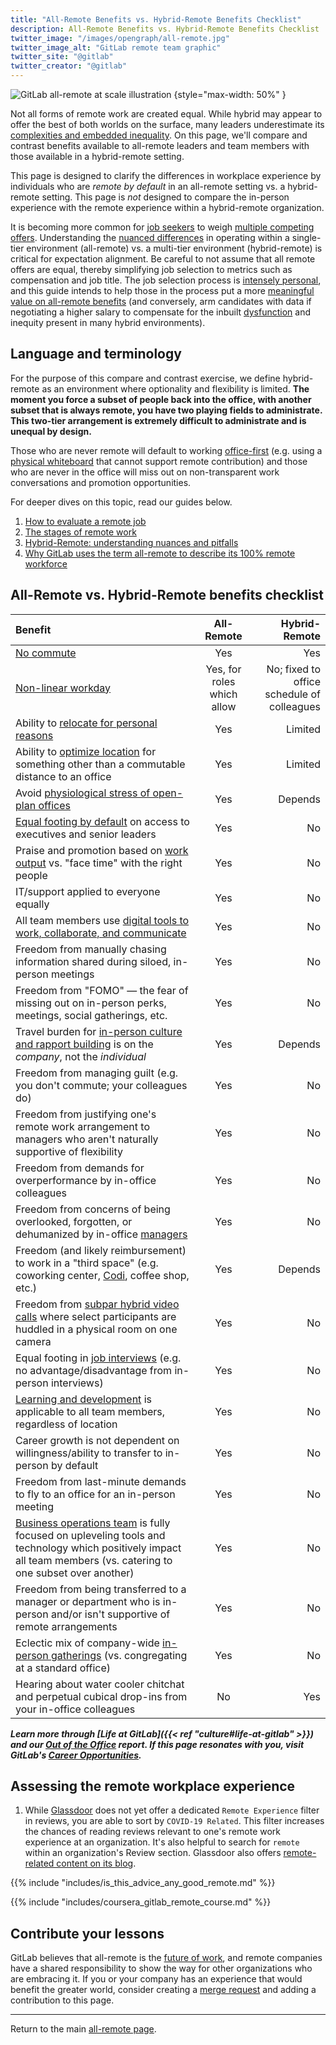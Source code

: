 ```yaml
---
title: "All-Remote Benefits vs. Hybrid-Remote Benefits Checklist"
description: All-Remote Benefits vs. Hybrid-Remote Benefits Checklist
twitter_image: "/images/opengraph/all-remote.jpg"
twitter_image_alt: "GitLab remote team graphic"
twitter_site: "@gitlab"
twitter_creator: "@gitlab"
---
```


![GitLab all-remote at scale illustration](/images/all-remote/gitlab_all_remote_work_environment_scale.jpg)
{style="max-width: 50%" }

Not all forms of remote work are created equal. While hybrid may appear to offer the best of both worlds on the surface, many leaders underestimate its [complexities and embedded inequality](https://www.wired.com/story/hybrid-remote-work-offers-the-worst-of-both-worlds/). On this page, we'll compare and contrast benefits available to all-remote leaders and team members with those available in a hybrid-remote setting.

This page is designed to clarify the differences in workplace experience by individuals who are *remote by default* in an all-remote setting vs. a hybrid-remote setting. This page is *not* designed to compare the in-person experience with the remote experience within a hybrid-remote organization.

It is becoming more common for [job seekers](jobs/) to weigh [multiple competing offers](https://carta.com/blog/gitlab-interview-covid-19-remote-landscape/). Understanding the [nuanced differences](evaluate/) in operating within a single-tier environment (all-remote) vs. a multi-tier environment (hybrid-remote) is critical for expectation alignment. Be careful to not assume that all remote offers are equal, thereby simplifying job selection to metrics such as compensation and job title. The job selection process is [intensely personal](evaluate/), and this guide intends to help those in the process put a more [meaningful value on all-remote benefits](https://about.gitlab.com/blog/2019/08/15/all-remote-is-for-everyone/) (and conversely, arm candidates with data if negotiating a higher salary to compensate for the inbuilt [dysfunction](/handbook/values/#five-dysfunctions) and inequity present in many hybrid environments).

## Language and terminology

For the purpose of this compare and contrast exercise, we define hybrid-remote as an environment where optionality and flexibility is limited. **The moment you force a subset of people back into the office, with another subset that is always remote, you have two playing fields to administrate. This two-tier arrangement is extremely difficult to administrate and is unequal by design.**

Those who are never remote will default to working [office-first](what-not-to-do/) (e.g. using a [physical whiteboard](collaboration-and-whiteboarding/) that cannot support remote contribution) and those who are never in the office will miss out on non-transparent work conversations and promotion opportunities.

For deeper dives on this topic, read our guides below.

1. [How to evaluate a remote job](evaluate/)
1. [The stages of remote work](stages/)
1. [Hybrid-Remote: understanding nuances and pitfalls](hybrid-remote/)
1. [Why GitLab uses the term all-remote to describe its 100% remote workforce](terminology/)

## All-Remote vs. Hybrid-Remote benefits checklist

| Benefit                                                      |         All-Remote         |                              Hybrid-Remote |
| :----------------------------------------------------------- | :------------------------: | -----------------------------------------: |
| [No commute](remote-benefits/)          |            Yes             |                                        Yes |
| [Non-linear workday](non-linear-workday/) | Yes, for roles which allow | No; fixed to office schedule of colleagues |
| Ability to [relocate for personal reasons](people/) |            Yes             |                                    Limited |
| Ability to [optimize location](https://www.fastcompany.com/90548691/extremely-transparent-and-incredibly-remote-gitlabs-radical-vision-for-the-future-of-work) for something other than a commutable distance to an office |            Yes             |                                    Limited |
| Avoid [physiological stress of open-plan offices](https://theconversation.com/open-plan-office-noise-increases-stress-and-worsens-mood-weve-measured-the-effects-162843) |            Yes             |                                    Depends |
| [Equal footing by default](how-to-work-remote-first/) on access to executives and senior leaders |            Yes             |                                         No |
| Praise and promotion based on [work output](/handbook/values/#measure-results-not-hours) vs. "face time" with the right people |            Yes             |                                         No |
| IT/support applied to everyone equally                       |            Yes             |                                         No |
| All team members use [digital tools to work, collaborate, and communicate](https://about.gitlab.com/blog/2019/06/18/day-in-the-life-remote-worker/) |            Yes             |                                         No |
| Freedom from manually chasing information shared during siloed, in-person meetings |            Yes             |                                         No |
| Freedom from "FOMO" — the fear of missing out on in-person perks, meetings, social gatherings, etc. |            Yes             |                                         No |
| Travel burden for [in-person culture and rapport building](in-person/) is on the *company*, not the *individual* |            Yes             |                                    Depends |
| Freedom from managing guilt (e.g. you don't commute; your colleagues do) |            Yes             |                                         No |
| Freedom from justifying one's remote work arrangement to managers who aren't naturally supportive of flexibility |            Yes             |                                         No |
| Freedom from demands for overperformance by in-office colleagues |            Yes             |                                         No |
| Freedom from concerns of being overlooked, forgotten, or dehumanized by in-office [managers](being-a-great-remote-manager/) |            Yes             |                                         No |
| Freedom (and likely reimbursement) to work in a "third space" (e.g. coworking center, [Codi](https://www.codi.com/), coffee shop, etc.) |            Yes             |                                    Depends |
| Freedom from [subpar hybrid video calls](meetings/#avoid-hybrid-calls) where select participants are huddled in a physical room on one camera |            Yes             |                                         No |
| Equal footing in [job interviews](interviews/) (e.g. no advantage/disadvantage from in-person interviews) |            Yes             |                                         No |
| [Learning and development](learning-and-development/) is applicable to all team members, regardless of location |            Yes             |                                         No |
| Career growth is not dependent on willingness/ability to transfer to in-person by default |            Yes             |                                         No |
| Freedom from last-minute demands to fly to an office for an in-person meeting |            Yes             |                                         No |
| [Business operations team](/handbook/business-technology/) is fully focused on upleveling tools and technology which positively impact all team members (vs. catering to one subset over another) |            Yes             |                                         No |
| Freedom from being transferred to a manager or department who is in-person and/or isn't supportive of remote arrangements |            Yes             |                                         No |
| Eclectic mix of company-wide [in-person gatherings](in-person/) (vs. congregating at a standard office) |            Yes             |                                         No |
| Hearing about water cooler chitchat and perpetual cubical drop-ins from your in-office colleagues |             No             |                                        Yes |

***Learn more through [Life at GitLab]({{< ref "culture#life-at-gitlab" >}}) and our [Out of the Office](out-of-the-office/) report. If this page resonates with you, visit GitLab's [Career Opportunities](https://about.gitlab.com/jobs/).***

## Assessing the remote workplace experience

1. While [Glassdoor](https://www.glassdoor.com/) does not yet offer a dedicated `Remote Experience` filter in reviews, you are able to sort by `COVID-19 Related`. This filter increases the chances of reading reviews relevant to one's remote work experience at an organization. It's also helpful to search for `remote` within an organization's Review section. Glassdoor also offers [remote-related content on its blog](https://www.glassdoor.com/blog/search/remote%20work/).

{{% include "includes/is_this_advice_any_good_remote.md" %}}

{{% include "includes/coursera_gitlab_remote_course.md" %}}

## Contribute your lessons

GitLab believes that all-remote is the [future of work](remote-vision/), and remote companies have a shared responsibility to show the way for other organizations who are embracing it. If you or your company has an experience that would benefit the greater world, consider creating a [merge request](https://docs.gitlab.com/ee/user/project/merge_requests/) and adding a contribution to this page.

---

Return to the main [all-remote page](_index.md).
